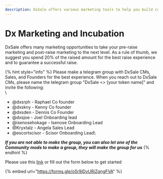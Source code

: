 ```yaml
---
description: DxSale offers various marketing tools to help you build community
---
```


# Dx Marketing and Incubation

DxSale offers many marketing opportunities to take your pre-raise marketing and post-raise marketing to the next level. As a rule of thumb, we suggest you spend 20% of the raised amount for the best raise experience and to guarantee a successful raise.

{% hint style="info" %}
Please make a telegram group with DxSale CMs, Sales, and Founders for the best experience. When you reach out to DxSale CMs, please name the telegram group "DxSale <> \[your token name]" and invite the following:\
\


* @dxsrph - Raphael Co founder&#x20;
* @dxskny - Kenny Co founder
* @dxsden - Dennis Co Founder
* @dxsjoe - Joel Onboarding lead
* @isenosehokage - Isenose Onboarding Lead
* @Kryxtalz - Angela Sales Lead
* @escortscisor - Scisor Onboarding Lead\


_**If you are not able to make the group, you can also let one of the Community mods to make a group, they will make the group for us**_
{% endhint %}

Please use this [link](https://forms.gle/o5r9jDvURjZqngFVA) or fill out the form below to get started

{% embed url="https://forms.gle/o5r9jDvURjZqngFVA" %}
